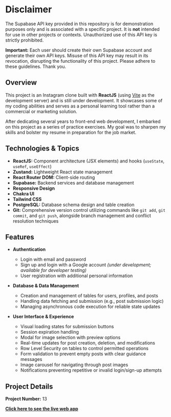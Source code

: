 # Disclaimer

The Supabase API key provided in this repository is for demonstration purposes only and is associated with a specific project. It is **not** intended for use in other projects or contexts. Unauthorized use of this API key is strictly prohibited.

**Important:** Each user should create their own Supabase account and generate their own API keys. Misuse of this API key may result in its revocation, disrupting the functionality of this project. Please adhere to these guidelines. Thank you.

## Overview

This project is an Instagram clone built with **ReactJS** (using [Vite](https://vitejs.dev/) as the development server) and is still under development. It showcases some of my coding abilities and serves as a personal learning tool rather than a commercial or marketing solution.

After dedicating several years to front-end web development, I embarked on this project as a series of practice exercises. My goal was to sharpen my skills and bolster my resume in preparation for the job market.

## Technologies & Topics

- **ReactJS:** Component architecture (JSX elements) and hooks (`useState`, `useRef`, `useEffect`)
- **Zustand:** Lightweight React state management
- **React Router DOM:** Client-side routing
- **Supabase:** Backend services and database management
- **Responsive Design**
- **Chakra UI**
- **Tailwind CSS**
- **PostgreSQL:** Database schema design and table creation
- **Git:** Comprehensive version control utilizing commands like `git add`, `git commit`, and `git push`, alongside branch management and conflict resolution techniques

## Features

- **Authentication**

  - Login with email and password
  - Sign up and login with a Google account _(under development; available for developer testing)_
  - User registration with additional personal information

- **Database & Data Management**

  - Creation and management of tables for users, profiles, and posts
  - Handling data fetching and submission (e.g., post submission logic)
  - Managing asynchronous code execution for reliable state updates

- **User Interface & Experience**
  - Visual loading states for submission buttons
  - Session expiration handling
  - Modal for image selection with preview options
  - Real-time updates for post creation, deletion, and modifications
  - Row Level Security on tables to control permitted operations
  - Form validation to prevent empty posts with clear guidance messages
  - Image carousel for navigating through post images
  - Notifications preventing repetitive or invalid login/sign-up attempts

## Project Details

**Project Number:** 13

[**Click here to see the live web app**](https://hadi-mollataheri.github.io/react-instagram-clone/)
